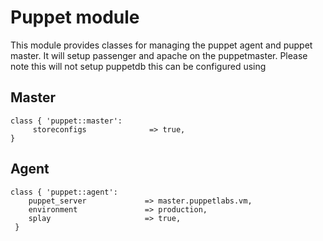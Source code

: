 # Puppet module #

This module provides classes for managing the puppet agent and puppet master. 
It will setup passenger and apache on the puppetmaster. Please note this will 
not setup puppetdb this can be configured using 

## Master ##

	class { 'puppet::master':
	     storeconfigs              => true,
	}

## Agent ##

	class { 'puppet::agent':
	 	puppet_server             => master.puppetlabs.vm,
	 	environment               => production,
	 	splay                     => true,
	 }
